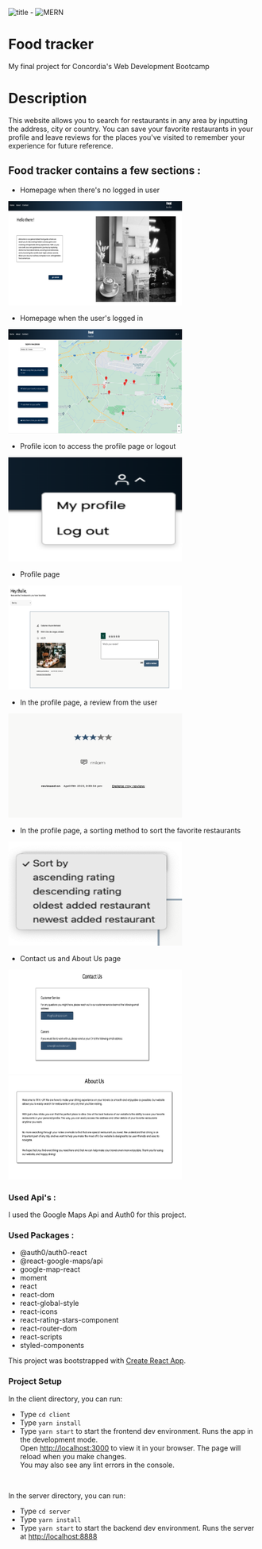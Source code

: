 ![title](https://img.shields.io/badge/Capstone%20Project-Food%20tracker-blue) - ![MERN](https://img.shields.io/badge/stack-MERN-ff69b4)
# Food tracker
My final project for Concordia's Web Development Bootcamp

# Description
This website allows you to search for restaurants in any area by inputting the address, city or country. You can save your favorite restaurants in your profile and leave reviews for the places you've visited to remember your experience for future reference.

## Food tracker contains a few sections :

* Homepage when there's no logged in user <br>
<img src="./client/src/images/noUser.png" alt="home page when there's no logged in user" height="210" width="350"/>

* Homepage when the user's logged in <br>
<img src="./client/src/images/Homefeed.png" alt="homefeed with the map and instructions" height="210" width="350"/>

* Profile icon to access the profile page or logout <br>
<img src="./client/src/images/profileIcon.png" alt="profile Icon with Profile and Logout links" height="210" width="350"/>

* Profile page <br>
<img src="./client/src/images/Profile.png" alt="profile page" height="210" width="350"/>

* In the profile page, a review from the user <br>
<img src="./client/src/images/review.png" alt="review from user" height="210" width="350"/>

* In the profile page, a sorting method to sort the favorite restaurants <br>
<img src="./client/src/images/Sort.png" alt="sorting method" height="210" width="350"/>

* Contact us and About Us page <br>
<img src="./client/src/images/contact.png" alt="Contact us page" height="210" width="350"/>
<img src="./client/src/images/about.png" alt="About us page" height="210" width="350"/>

### Used Api's : 
I used the Google Maps Api and Auth0 for this project.

### Used Packages : 
 - @auth0/auth0-react
- @react-google-maps/api
- google-map-react
- moment
- react
- react-dom
- react-global-style
- react-icons
- react-rating-stars-component
- react-router-dom
- react-scripts
- styled-components


This project was bootstrapped with [Create React App](https://github.com/facebook/create-react-app).

### Project Setup
In the client directory, you can run:
* Type `cd client`
* Type `yarn install`
* Type `yarn start` to start the frontend dev environment.
Runs the app in the development mode.<br/>
Open [http://localhost:3000](http://localhost:3000) to view it in your browser.
The page will reload when you make changes.\
You may also see any lint errors in the console.
<br/>

In the server directory, you can run:
* Type `cd server`
* Type `yarn install`
* Type `yarn start` to start the backend dev environment.
Runs the server at [http://localhost:8888](http://localhost:8888)
